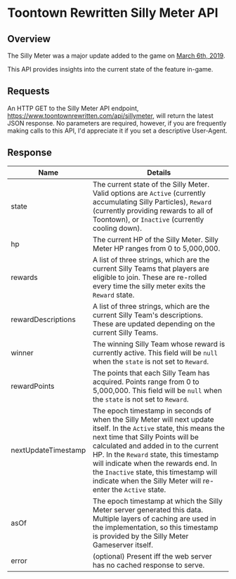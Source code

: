 # Toontown Rewritten Silly Meter API

## Overview
The Silly Meter was a major update added to the game on [March 6th, 2019](https://www.toontownrewritten.com/news/item/541/introducing-the-silly-meter).

This API provides insights into the current state of the feature in-game.

## Requests

An HTTP GET to the Silly Meter API endpoint, https://www.toontownrewritten.com/api/sillymeter, will return the latest JSON response. No parameters are required, however, if you are frequently making calls to this API, I'd appreciate it if you set a descriptive User-Agent.

## Response

| Name        | Details |
|-------------|---------|
| state       | The current state of the Silly Meter. Valid options are `Active` (currently accumulating Silly Particles), `Reward` (currently providing rewards to all of Toontown), or `Inactive` (currently cooling down).|
| hp          | The current HP of the Silly Meter. Silly Meter HP ranges from 0 to 5,000,000. |
| rewards     | A list of three strings, which are the current Silly Teams that players are eligible to join. These are re-rolled every time the silly meter exits the `Reward` state. |
| rewardDescriptions     | A list of three strings, which are the current Silly Team's descriptions. These are updated depending on the current Silly Teams. |
| winner      | The winning Silly Team whose reward is currently active. This field will be `null` when the `state` is not set to `Reward`. |
| rewardPoints      | The points that each Silly Team has acquired. Points range from 0 to 5,000,000. This field will be `null` when the `state` is not set to `Reward`. |
| nextUpdateTimestamp | The epoch timestamp in seconds of when the Silly Meter will next update itself. In the `Active` state, this means the next time that Silly Points will be calculated and added in to the current HP. In the `Reward` state, this timestamp will indicate when the rewards end. In the `Inactive` state, this timestamp will indicate when the Silly Meter will re-enter the `Active` state. |
| asOf | The epoch timestamp at which the Silly Meter server generated this data. Multiple layers of caching are used in the implementation, so this timestamp is provided by the Silly Meter Gameserver itself. |
| error | (optional) Present iff the web server has no cached response to serve. |
